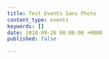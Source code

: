 ```yaml
---
title: Test Events Sans Photo
content_type: events
keywords: []
date: 2018-09-28 00:00:00 +0000
published: false

---
```

